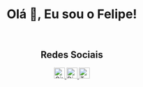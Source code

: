 <div align="center">
    
# Olá 👋, Eu sou o Felipe!<br><br>

## Redes Sociais<br>
<a href="https://github.com/FelipeSz19">
<img alt="GitHub FelipeSz" width="25px" src="https://raw.githubusercontent.com/FelipeSz19/FelipeSz19/main/assets/github.svg">
<a href="https://discord.gg/yCBpBJZ">
<img alt="Discord RengoBot" width="25px" src="https://raw.githubusercontent.com/FelipeSz19/FelipeSz19/main/assets/discord.svg">
<a href="https://twitter.com/FelipeTD_">
<img alt="Twitter FelipeSz" width="25px" src="https://i.pinimg.com/originals/01/c0/88/01c0880579d2a4e4b1608ddf7c2390f4.png">
</div>

            




